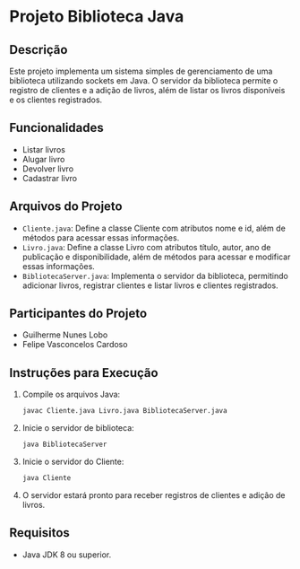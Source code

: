 # Projeto Biblioteca Java

## Descrição
Este projeto implementa um sistema simples de gerenciamento de uma biblioteca utilizando sockets em Java. O servidor da biblioteca permite o registro de clientes e a adição de livros, além de listar os livros disponíveis e os clientes registrados.

## Funcionalidades
- Listar livros
- Alugar livro
- Devolver livro
-  Cadastrar livro

## Arquivos do Projeto
- `Cliente.java`: Define a classe Cliente com atributos nome e id, além de métodos para acessar essas informações.
- `Livro.java`: Define a classe Livro com atributos título, autor, ano de publicação e disponibilidade, além de métodos para acessar e modificar essas informações.
- `BibliotecaServer.java`: Implementa o servidor da biblioteca, permitindo adicionar livros, registrar clientes e listar livros e clientes registrados.

## Participantes do Projeto
- Guilherme Nunes Lobo 
- Felipe Vasconcelos Cardoso

## Instruções para Execução
1. Compile os arquivos Java:
    ```sh
    javac Cliente.java Livro.java BibliotecaServer.java
    ```

2. Inicie o servidor de biblioteca:
    ```sh
    java BibliotecaServer
    ```

3. Inicie o servidor do Cliente:
    ```sh
    java Cliente
    ```
4. O servidor estará pronto para receber registros de clientes e adição de livros.

## Requisitos
- Java JDK 8 ou superior.
